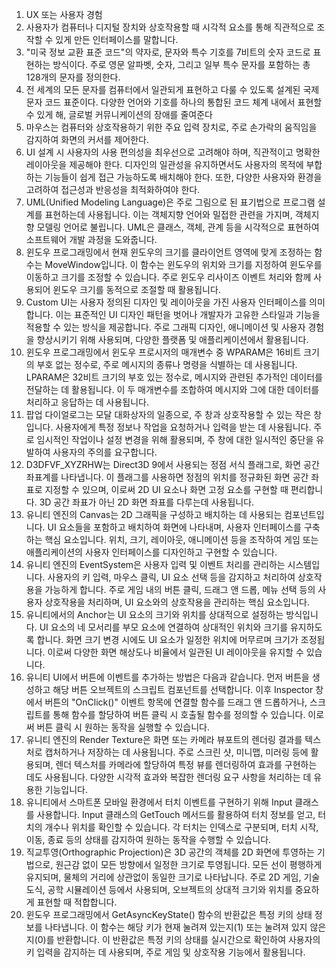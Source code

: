 1. UX 또는 사용자 경험
2. 사용자가 컴퓨터나 디지털 장치와 상호작용할 때 시각적 요소를 통해 직관적으로 조작할 수 있게 만든 인터페이스를 말합니다.
3. "미국 정보 교환 표준 코드"의 약자로, 문자와 특수 기호를 7비트의 숫자 코드로 표현하는 방식이다. 주로 영문 알파벳, 숫자, 그리고 일부 특수 문자를 포함하는 총 128개의 문자를 정의한다.
4. 전 세계의 모든 문자를 컴퓨터에서 일관되게 표현하고 다룰 수 있도록 설계된 국제 문자 코드 표준이다. 다양한 언어와 기호를 하나의 통합된 코드 체계 내에서 표현할 수 있게 해, 글로벌 커뮤니케이션의 장애를 줄여준다
5. 마우스는 컴퓨터와 상호작용하기 위한 주요 입력 장치로, 주로 손가락의 움직임을 감지하여 화면의 커서를 제어한다.
6. UI 설계 시 사용자의 사용 편의성을 최우선으로 고려해야 하며, 직관적이고 명확한 레이아웃을 제공해야 한다. 디자인의 일관성을 유지하면서도 사용자의 목적에 부합하는 기능들이 쉽게 접근 가능하도록 배치해야 한다. 또한, 다양한 사용자와 환경을 고려하여 접근성과 반응성을 최적화하여야 한다.
7. UML(Unified Modeling Language)은 주로 그림으로 된 표기법으로 프로그램 설계를 표현하는데 사용됩니다. 이는 객체지향 언어와 밀접한 관련을 가지며, 객체지향 모델링 언어로 불립니다. UML은 클래스, 객체, 관계 등을 시각적으로 표현하여 소프트웨어 개발 과정을 도와줍니다.
8. 윈도우 프로그래밍에서 현재 윈도우의 크기를 클라이언트 영역에 맞게 조정하는 함수는 MoveWindow입니다. 이 함수는 윈도우의 위치와 크기를 지정하여 윈도우를 이동하고 크기를 조정할 수 있습니다. 주로 윈도우 리사이즈 이벤트 처리와 함께 사용되어 윈도우 크기를 동적으로 조절할 때 활용됩니다.
9. Custom UI는 사용자 정의된 디자인 및 레이아웃을 가진 사용자 인터페이스를 의미합니다. 이는 표준적인 UI 디자인 패턴을 벗어나 개발자가 고유한 스타일과 기능을 적용할 수 있는 방식을 제공합니다. 주로 그래픽 디자인, 애니메이션 및 사용자 경험을 향상시키기 위해 사용되며, 다양한 플랫폼 및 애플리케이션에서 활용됩니다.
10. 윈도우 프로그래밍에서 윈도우 프로시저의 매개변수 중 WPARAM은 16비트 크기의 부호 없는 정수로, 주로 메시지의 종류나 명령을 식별하는 데 사용됩니다. LPARAM은 32비트 크기의 부호 있는 정수로, 메시지와 관련된 추가적인 데이터를 전달하는 데 활용됩니다. 이 두 매개변수를 조합하여 메시지와 그에 대한 데이터를 처리하고 응답하는 데 사용됩니다.
11. 팝업 다이얼로그는 모달 대화상자의 일종으로, 주 창과 상호작용할 수 있는 작은 창입니다. 사용자에게 특정 정보나 작업을 요청하거나 입력을 받는 데 사용됩니다. 주로 임시적인 작업이나 설정 변경을 위해 활용되며, 주 창에 대한 일시적인 중단을 유발하여 사용자의 주의를 요구합니다.
12. D3DFVF_XYZRHW는 Direct3D 9에서 사용되는 정점 서식 플래그로, 화면 공간 좌표계를 나타냅니다. 이 플래그를 사용하면 정점의 위치를 정규화된 화면 공간 좌표로 지정할 수 있으며, 이로써 2D UI 요소나 화면 고정 요소를 구현할 때 편리합니다. 3D 공간 좌표가 아닌 2D 화면 좌표를 다루는데 사용됩니다.
13. 유니티 엔진의 Canvas는 2D 그래픽을 구성하고 배치하는 데 사용되는 컴포넌트입니다. UI 요소들을 포함하고 배치하여 화면에 나타내며, 사용자 인터페이스를 구축하는 핵심 요소입니다. 위치, 크기, 레이아웃, 애니메이션 등을 조작하여 게임 또는 애플리케이션의 사용자 인터페이스를 디자인하고 구현할 수 있습니다.
14. 유니티 엔진의 EventSystem은 사용자 입력 및 이벤트 처리를 관리하는 시스템입니다. 사용자의 키 입력, 마우스 클릭, UI 요소 선택 등을 감지하고 처리하여 상호작용을 가능하게 합니다. 주로 게임 내의 버튼 클릭, 드래그 앤 드롭, 메뉴 선택 등의 사용자 상호작용을 처리하며, UI 요소와의 상호작용을 관리하는 핵심 요소입니다.
15. 유니티에서의 Anchor는 UI 요소의 크기와 위치를 상대적으로 설정하는 방식입니다. UI 요소의 네 모서리를 부모 요소에 연결하여 상대적인 위치와 크기를 유지하도록 합니다. 화면 크기 변경 시에도 UI 요소가 일정한 위치에 머무르며 크기가 조정됩니다. 이로써 다양한 화면 해상도나 비율에서 일관된 UI 레이아웃을 유지할 수 있습니다.
16. 유니티 UI에서 버튼에 이벤트를 추가하는 방법은 다음과 같습니다. 먼저 버튼을 생성하고 해당 버튼 오브젝트의 스크립트 컴포넌트를 선택합니다. 이후 Inspector 창에서 버튼의 "OnClick()" 이벤트 항목에 연결할 함수를 드래그 앤 드롭하거나, 스크립트를 통해 함수를 할당하여 버튼 클릭 시 호출될 함수를 정의할 수 있습니다. 이로써 버튼 클릭 시 원하는 동작을 실행할 수 있습니다.
17. 유니티 엔진의 Render Texture은 화면 또는 카메라 뷰포트의 렌더링 결과를 텍스처로 캡처하거나 저장하는 데 사용됩니다. 주로 스크린 샷, 미니맵, 미러링 등에 활용되며, 렌더 텍스처를 카메라에 할당하여 특정 뷰를 렌더링하여 효과를 구현하는 데도 사용됩니다. 다양한 시각적 효과와 복잡한 렌더링 요구 사항을 처리하는 데 유용한 기능입니다.
18. 유니티에서 스마트폰 모바일 환경에서 터치 이벤트를 구현하기 위해 Input 클래스를 사용합니다. Input 클래스의 GetTouch 메서드를 활용하여 터치 정보를 얻고, 터치의 개수나 위치를 확인할 수 있습니다. 각 터치는 인덱스로 구분되며, 터치 시작, 이동, 종료 등의 상태를 감지하여 원하는 동작을 수행할 수 있습니다.
19. 직교투영(Orthographic Projection)은 3D 공간의 객체를 2D 화면에 투영하는 기법으로, 원근감 없이 모든 방향에서 일정한 크기로 투영됩니다. 모든 선이 평행하게 유지되며, 물체의 거리에 상관없이 동일한 크기로 나타납니다. 주로 2D 게임, 기술 도식, 공학 시뮬레이션 등에서 사용되며, 오브젝트의 상대적 크기와 위치를 중요하게 표현할 때 적합합니다.
20. 윈도우 프로그래밍에서 GetAsyncKeyState() 함수의 반환값은 특정 키의 상태 정보를 나타냅니다. 이 함수는 해당 키가 현재 눌려져 있는지(1) 또는 눌려져 있지 않은지(0)를 반환합니다. 이 반환값은 특정 키의 상태를 실시간으로 확인하여 사용자의 키 입력을 감지하는 데 사용되며, 주로 게임 및 상호작용 기능에서 활용됩니다.